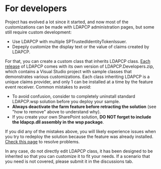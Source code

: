 # For developers

Project has evolved a lot since it started, and now most of the customizations can be made with LDAPCP administration pages, but some still require custom development:

- Use LDAPCP with multiple SPTrustedIdentityTokenIssuer.
- Depeply customize the display text or the value of claims created by LDAPCP.

For that, you can create a custom class that inherits LDAPCP class. [Each release](https://github.com/Yvand/LDAPCP/releases) of LDAPCP comes with its own version of LDAPCP.Developers.zip, which contains a Visual Studio project with sample classes that demonstrates various customizations.
Each class inheriting LDAPCP is a unique claims provider, and only 1 can be installed at a time by the feature event receiver.
Common mistakes to avoid:

- To avoid confusion, consider to completely uninstall standard LDAPCP.wsp solution before you deploy your sample.
- **Always deactivate the farm feature before retracting the solution** (see "how to remove" above to understand why).
- If you create your own SharePoint solution, **DO NOT forget to include the ldapcp.dll assembly in the wsp package**.

If you did any of the mistakes above, you will likely experience issues when you try to redeploy the solution because the feature was already installed. [Check this page](Fix-setup-issues.html) to resolve problems.

In any case, do not directly edit LDAPCP class, it has been designed to be inherited so that you can customize it to fit your needs. If a scenario that you need is not covered, please submit it in the discussions tab.
